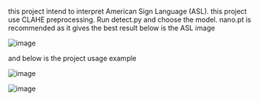this project intend to interpret American Sign Language (ASL). this project use CLAHE preprocessing.
Run detect.py and choose the model. nano.pt is recommended as it gives the best result
below is the ASL image

![image](https://github.com/Parasian14/ASL-YOLOV8/assets/53012675/0722e5fc-37f5-459a-ae90-4fc9f450b54e)

and below is the project usage example

![image](https://github.com/Parasian14/ASL-YOLOV8/assets/53012675/e75476f6-10a6-4566-8109-2c5d5fc327f7)

![image](https://github.com/Parasian14/ASL-YOLOV8/assets/53012675/ba30ee21-11c7-48ee-aac0-70388a54699a)
